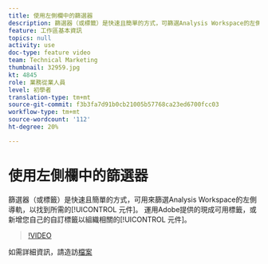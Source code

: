 ```yaml
---
title: 使用左側欄中的篩選器
description: 篩選器（或標籤）是快速且簡單的方式，可篩選Analysis Workspace的左側導軌，以尋找您所需的元件。 運用Adobe提供的現成可用標籤，或新增您自己的自訂標籤以組織相關元件。
feature: 工作區基本資訊
topics: null
activity: use
doc-type: feature video
team: Technical Marketing
thumbnail: 32959.jpg
kt: 4845
role: 業務從業人員
level: 初學者
translation-type: tm+mt
source-git-commit: f3b3fa7d91b0cb21005b57768ca23ed6700fcc03
workflow-type: tm+mt
source-wordcount: '112'
ht-degree: 20%

---
```



# 使用左側欄中的篩選器

篩選器（或標籤）是快速且簡單的方式，可用來篩選Analysis Workspace的左側導軌，以找到所需的[!UICONTROL 元件]。 運用Adobe提供的現成可用標籤，或新增您自己的自訂標籤以組織相關的[!UICONTROL 元件]。

>[!VIDEO](https://video.tv.adobe.com/v/32959/?quality=12)

如需詳細資訊，請造訪[檔案](https://docs.adobe.com/content/help/zh-Hant/analytics/analyze/analysis-workspace/analysis-workspace-features.html)
